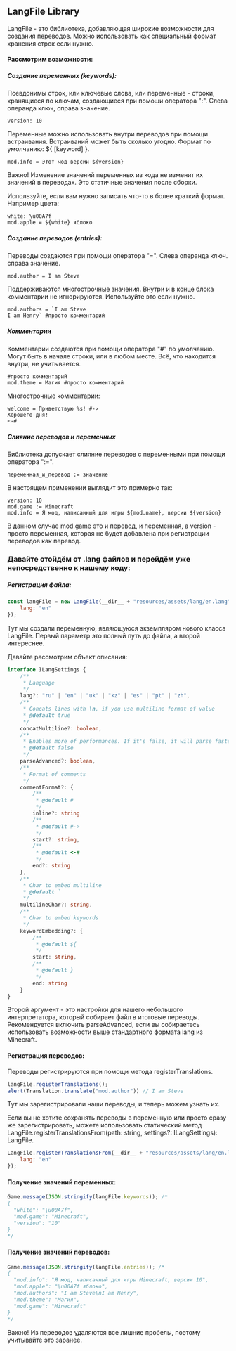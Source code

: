 ## LangFile Library

LangFile - это библиотека, добавляющая широкие возможности для создания переводов. Можно использовать как специальный формат хранения строк если нужно.

#### Рассмотрим возможности:

##### Создание переменных (keywords):

Псевдонимы строк, или ключевые слова, или переменные - строки, хранящиеся по ключам, создающиеся при помощи оператора ":". Слева операнда ключ, справа значение.

```lang
version: 10
```

Переменные можно использовать внутри переводов при помощи встраивания. Встраиваний может быть сколько угодно. Формат по умолчанию: ${ [keyword] }.

```lang
mod.info = Этот мод версии ${version}
```

Важно! Изменение значений переменных из кода не изменит их значений в переводах. Это статичные значения после сборки.

Используйте, если вам нужно записать что-то в более краткий формат. Например цвета:

```lang
white: \u00A7f
mod.apple = ${white} яблоко
```

##### Создание переводов (entries):

Переводы создаются при помощи оператора "=". Слева операнда ключ. справа значение. 

```lang
mod.author = I am Steve
```

Поддерживаются многострочные значения. Внутри и в конце блока комментарии не игнорируются. Используйте это если нужно.

```lang
mod.authors = `I am Steve
I am Henry` #просто комментарий
```

##### Комментарии

Комментарии создаются при помощи оператора "#" по умолчанию. Могут быть в начале строки, или в любом месте. Всё, что находится внутри, не учитывается.

```lang
#просто комментарий
mod.theme = Магия #просто комментарий
```

Многострочные комментарии:

```lang
welcome = Приветствую %s! #->
Хорошего дня!
<-#
```

##### Слияние переводов и переменных

Библиотека допускает слияние переводов с переменными при помощи оператора ":=".

```lang
переменная_и_перевод := значение
```

В настоящем применении выглядит это примерно так:

```lang
version: 10
mod.game := Minecraft
mod.info = Я мод, написанный для игры ${mod.name}, версии ${version}
```

В данном случае mod.game это и перевод, и переменная, а version - просто переменная, которая не будет добавлена при регистрации переводов как перевод.

### Давайте отойдём от .lang файлов и перейдём уже непосредственно к нашему коду:

##### Регистрация файла:

```javascript
const langFile = new LangFile(__dir__ + "resources/assets/lang/en.lang", {
    lang: "en"
});
```

Тут мы создали переменную, являющуюся экземпляром нового класса LangFile. Первый параметр это полный путь до файла, а второй интереснее.

Давайте рассмотрим объект описания:

```ts
interface ILangSettings {
    /**
     * Language
     */
    lang?: "ru" | "en" | "uk" | "kz" | "es" | "pt" | "zh",
    /**
     * Concats lines with \n, if you use multiline format of value
     * @default true
     */
    concatMultiline?: boolean,
    /**
     * Enables more of performances. If it's false, it will parse faster, but considerings only inline comments.
     * @default false
     */
    parseAdvanced?: boolean,
    /**
     * Format of comments
     */
    commentFormat?: {
        /**
         * @default #
         */
        inline?: string
        /**
         * @default #->
         */
        start?: string,
        /**
         * @default <-#
         */
        end?: string
    },
    /**
     * Char to embed multiline
     * @default `
     */
    multilineChar?: string,
    /**
     * Char to embed keywords
     */
    keywordEmbedding?: {
        /**
         * @default ${
         */
        start: string,
        /**
         * @default }
         */
        end: string
    }
}
```

Второй аргумент - это настройки для нашего небольшого интерпретатора, который собирает файл в итоговые переводы. Рекомендуется включить parseAdvanced, если вы собираетесь использовать возможности выше стандартного формата lang из Minecraft.

#### Регистрация переводов:

Переводы регистрируются при помощи метода registerTranslations.

```javascript
langFile.registerTranslations();
alert(Translation.translate("mod.author")) // I am Steve
```

Тут мы зарегистрировали наши переводы, и теперь можем узнать их.

Если вы не хотите сохранять переводы в переменную или просто сразу же зарегистрировать, можете использовать статический метод LangFile.registerTranslationsFrom(path: string, settings?: ILangSettings): LangFile.

```javascript
LangFile.registerTranslationsFrom(__dir__ + "resources/assets/lang/en.lang", {
    lang: "en"
});
```

#### Получение значений переменных:

```javascript
Game.message(JSON.stringify(langFile.keywords)); /*
{
  "white": "\u00A7f",
  "mod.game": "Minecraft", 
  "version": "10"
}
*/
```

#### Получение значений переводов:

```javascript
Game.message(JSON.stringify(langFile.entries)); /*
{
  "mod.info": "Я мод, написанный для игры Minecraft, версии 10",
  "mod.apple": "\u00A7f яблоко",
  "mod.authors": "I am Steve\nI am Henry",
  "mod.theme": "Магия",
  "mod.game": "Minecraft"
}
*/
```

Важно! Из переводов удаляются все лишние пробелы, поэтому учитывайте это заранее.
